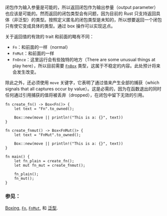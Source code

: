 闭包作为输入参量是可能的，所以返回闭包作为输出参量（output parameter）也应该是可能的。然而返回的闭包类型会有问题，因为目前的 Rust 只支持返回具体（非泛型）的类型。按照定义匿名的闭包类型是未知的，所以想要返回一个闭包只有使它变成具体的类型。通过 box 操作可以实现这点。

关于返回值的有效的 trait 和前面的略有不同：

* `Fn`：和前面的一样（normal）
* `FnMut`：和前面的一样
* `FnOnce`：这里运行会有些独特的地方（There are some unusual things at play here），所以目前需要 [`FnBox`][fnbox] 类型，这属于不稳定的内容。此处预计将来会发生改变。

除此之外，还必须使用 `move` 关键字，它表明了通过值来产生全部的捕获（which signals that all captures occur by value）。这是必需的，因为在函数退出的同时任何通过引用捕获的值将被丢弃（dropped），在闭包中留下无效的引用。

```rust,editable
fn create_fn() -> Box<Fn()> {
    let text = "Fn".to_owned();

    Box::new(move || println!("This is a: {}", text))
}

fn create_fnmut() -> Box<FnMut()> {
    let text = "FnMut".to_owned();

    Box::new(move || println!("This is a: {}", text))
}

fn main() {
    let fn_plain = create_fn();
    let mut fn_mut = create_fnmut();

    fn_plain();
    fn_mut();
}
```

### 参见：

[Boxing][box], [`Fn`][fn], [`FnMut`][fnmut], 和 [泛型][generics].

[box]: ../../std/box.html
[fn]: http://doc.rust-lang.org/std/ops/trait.Fn.html
[fnmut]: http://doc.rust-lang.org/std/ops/trait.FnMut.html
[fnbox]: http://doc.rust-lang.org/std/boxed/trait.FnBox.html 
[generics]: ../../generics.html
